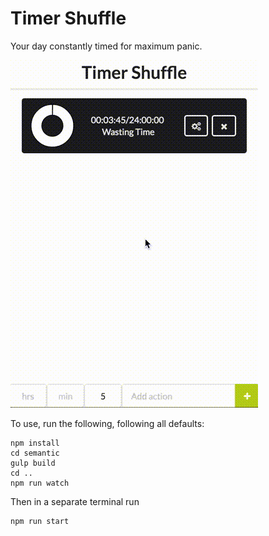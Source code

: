# Timer Shuffle
Your day constantly timed for maximum panic.

![](docs/example.gif)

To use, run the following, following all defaults:
```
npm install
cd semantic
gulp build
cd ..
npm run watch
```
Then in a separate terminal run
```
npm run start
```
